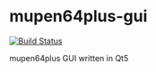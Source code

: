 # mupen64plus-gui


[![Build Status](https://travis-ci.org/UnitedRPMs/mupen64plus-gui.svg?branch=master)](https://travis-ci.org/UnitedRPMs/mupen64plus-gui)


mupen64plus GUI written in Qt5
